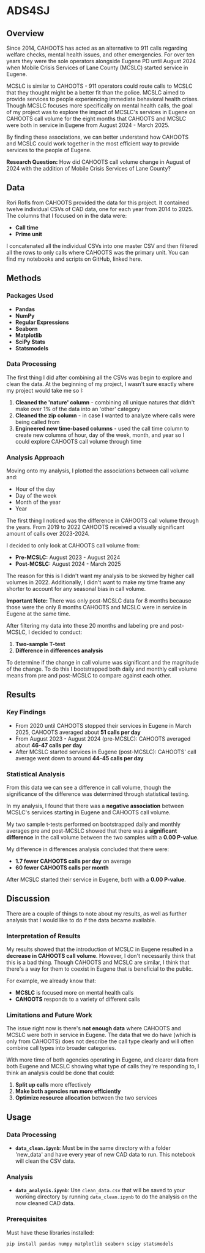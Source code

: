 # ADS4SJ

## Overview

Since 2014, CAHOOTS has acted as an alternative to 911 calls regarding welfare checks, mental health issues, and other emergencies. For over ten years they were the sole operators alongside Eugene PD until August 2024 when Mobile Crisis Services of Lane County (MCSLC) started service in Eugene.

MCSLC is similar to CAHOOTS - 911 operators could route calls to MCSLC that they thought might be a better fit than the police. MCSLC aimed to provide services to people experiencing immediate behavioral health crises. Though MCSLC focuses more specifically on mental health calls, the goal of my project was to explore the impact of MCSLC's services in Eugene on CAHOOTS call volume for the eight months that CAHOOTS and MCSLC were both in service in Eugene from August 2024 - March 2025.

By finding these associations, we can better understand how CAHOOTS and MCSLC could work together in the most efficient way to provide services to the people of Eugene.

**Research Question:** How did CAHOOTS call volume change in August of 2024 with the addition of Mobile Crisis Services of Lane County?

## Data

Rori Rofls from CAHOOTS provided the data for this project. It contained twelve individual CSVs of CAD data, one for each year from 2014 to 2025. The columns that I focused on in the data were:

- **Call time**
- **Prime unit**

I concatenated all the individual CSVs into one master CSV and then filtered all the rows to only calls where CAHOOTS was the primary unit. You can find my notebooks and scripts on GitHub, linked here.

## Methods

### Packages Used
- **Pandas**
- **NumPy**
- **Regular Expressions**
- **Seaborn**
- **Matplotlib**
- **SciPy Stats**
- **Statsmodels**

### Data Processing
The first thing I did after combining all the CSVs was begin to explore and clean the data. At the beginning of my project, I wasn't sure exactly where my project would take me so I:

1. **Cleaned the 'nature' column** - combining all unique natures that didn't make over 1% of the data into an 'other' category
2. **Cleaned the zip column** - in case I wanted to analyze where calls were being called from
3. **Engineered new time-based columns** - used the call time column to create new columns of hour, day of the week, month, and year so I could explore CAHOOTS call volume through time

### Analysis Approach
Moving onto my analysis, I plotted the associations between call volume and:
- Hour of the day
- Day of the week
- Month of the year
- Year

The first thing I noticed was the difference in CAHOOTS call volume through the years. From 2019 to 2022 CAHOOTS received a visually significant amount of calls over 2023-2024.

I decided to only look at CAHOOTS call volume from:
- **Pre-MCSLC:** August 2023 - August 2024
- **Post-MCSLC:** August 2024 - March 2025

The reason for this is I didn't want my analysis to be skewed by higher call volumes in 2022. Additionally, I didn't want to make my time frame any shorter to account for any seasonal bias in call volume.

**Important Note:** There was only post-MCSLC data for 8 months because those were the only 8 months CAHOOTS and MCSLC were in service in Eugene at the same time.

After filtering my data into these 20 months and labeling pre and post-MCSLC, I decided to conduct:
1. **Two-sample T-test**
2. **Difference in differences analysis**

To determine if the change in call volume was significant and the magnitude of the change. To do this I bootstrapped both daily and monthly call volume means from pre and post-MCSLC to compare against each other.

## Results

### Key Findings
- From 2020 until CAHOOTS stopped their services in Eugene in March 2025, CAHOOTS averaged about **51 calls per day**
- From August 2023 - August 2024 (pre-MCSLC): CAHOOTS averaged about **46-47 calls per day**
- After MCSLC started services in Eugene (post-MCSLC): CAHOOTS' call average went down to around **44-45 calls per day**

### Statistical Analysis
From this data we can see a difference in call volume, though the significance of the difference was determined through statistical testing.

In my analysis, I found that there was a **negative association** between MCSLC's services starting in Eugene and CAHOOTS call volume.

My two sample t-tests performed on bootstrapped daily and monthly averages pre and post-MCSLC showed that there was a **significant difference** in the call volume between the two samples with a **0.00 P-value**.

My difference in differences analysis concluded that there were:
- **1.7 fewer CAHOOTS calls per day** on average
- **60 fewer CAHOOTS calls per month**

After MCSLC started their service in Eugene, both with a **0.00 P-value**.

## Discussion

There are a couple of things to note about my results, as well as further analysis that I would like to do if the data became available.

### Interpretation of Results
My results showed that the introduction of MCSLC in Eugene resulted in a **decrease in CAHOOTS call volume**. However, I don't necessarily think that this is a bad thing. Though CAHOOTS and MCSLC are similar, I think that there's a way for them to coexist in Eugene that is beneficial to the public.

For example, we already know that:
- **MCSLC** is focused more on mental health calls
- **CAHOOTS** responds to a variety of different calls

### Limitations and Future Work
The issue right now is there's **not enough data** where CAHOOTS and MCSLC were both in service in Eugene. The data that we do have (which is only from CAHOOTS) does not describe the call type clearly and will often combine call types into broader categories.

With more time of both agencies operating in Eugene, and clearer data from both Eugene and MCSLC showing what type of calls they're responding to, I think an analysis could be done that could:

1. **Split up calls** more effectively
2. **Make both agencies run more efficiently**
3. **Optimize resource allocation** between the two services

## Usage

### Data Processing
- **`data_clean.ipynb`**: Must be in the same directory with a folder 'new_data' and have every year of new CAD data to run. This notebook will clean the CSV data.

### Analysis
- **`data_analysis.ipynb`**: Use `clean_data.csv` that will be saved to your working directory by running `data_clean.ipynb` to do the analysis on the now cleaned CAD data.

### Prerequisites
Must have these libraries installed:

```bash
pip install pandas numpy matplotlib seaborn scipy statsmodels
```


